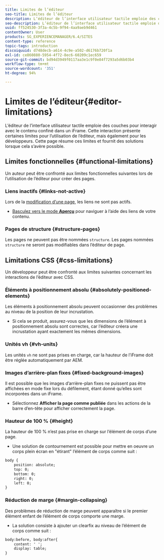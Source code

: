 ```yaml
---
title: Limites de l’éditeur
seo-title: Limites de l’éditeur
description: L’éditeur de l’interface utilisateur tactile emploie des couches pour interagir avec le contenu confiné dans un iFrame. Cette interaction présente certaines limites pour l’utilisation de l’éditeur, mais également pour les développeurs.
seo-description: L’éditeur de l’interface utilisateur tactile emploie des couches pour interagir avec le contenu confiné dans un iFrame. Cette interaction présente certaines limites pour l’utilisation de l’éditeur, mais également pour les développeurs.
uuid: ff524530-3f3a-4c5b-9f94-4aa9aeb9d461
contentOwner: User
products: SG_EXPERIENCEMANAGER/6.4/SITES
content-type: reference
topic-tags: introduction
discoiquuid: d748decb-a614-4c9e-a502-d6176b720f1a
exl-id: ce860880-5954-4f72-8ec6-60209c1ec659
source-git-commit: bd94d3949f0117aa3e1c9f0e84f7293a5d6b03b4
workflow-type: tm+mt
source-wordcount: '351'
ht-degree: 94%

---
```


# Limites de l’éditeur{#editor-limitations}

L’éditeur de l’interface utilisateur tactile emploie des couches pour interagir avec le contenu confiné dans un iFrame. Cette interaction présente certaines limites pour l’utilisation de l’éditeur, mais également pour les développeurs. Cette page résume ces limites et fournit des solutions lorsque cela s’avère possible.

## Limites fonctionnelles  {#functional-limitations}

Un auteur peut être confronté aux limites fonctionnelles suivantes lors de l’utilisation de l’éditeur pour créer des pages.

### Liens inactifs   {#links-not-active}

Lors de la [modification d’une page](/help/sites-authoring/editing-content.md), les liens ne sont pas actifs.

* [Basculez vers le mode **Aperçu**](/help/sites-authoring/editing-content.md#preview-mode) pour naviguer à l’aide des liens de votre contenu.

### Pages de structure {#structure-pages}

Les pages ne peuvent pas être nommées `structure`. Les pages nommées `structure` ne seront pas modifiables dans l’éditeur de page.

## Limitations CSS {#css-limitations}

Un développeur peut être confronté aux limites suivantes concernant les interactions de l’éditeur avec CSS.

### Éléments à positionnement absolu   {#absolutely-positioned-elements}

Les éléments à positionnement absolu peuvent occasionner des problèmes au niveau de la position de leur incrustation.

* Si cela se produit, assurez-vous que les dimensions de l’élément à positionnement absolu sont correctes, car l’éditeur créera une incrustation ayant exactement les mêmes dimensions.

### Unités vh   {#vh-units}

Les unités `vh` ne sont pas prises en charge, car la hauteur de l’iFrame doit être réglée automatiquement par AEM.

### Images d’arrière-plan fixes {#fixed-background-images}

Il est possible que les images d’arrière-plan fixes ne puissent pas être affichées en mode fixe lors du défilement, étant donné qu’elles sont incorporées dans un iFrame.

* Sélectionnez **Afficher la page comme publiée** dans les actions de la barre d’en-tête pour afficher correctement la page.

### Hauteur de 100 % {#height}

La hauteur de 100 % n’est pas prise en charge sur l’élément de corps d’une page.

* Une solution de contournement est possible pour mettre en oeuvre un corps plein écran en &quot;étirant&quot; l’élément de corps comme suit :

```xml
body {
    position: absolute;
    top: 0;
    bottom: 0;
    right: 0;
    left: 0;
}
```

### Réduction de marge {#margin-collapsing}

Des problèmes de réduction de marge peuvent apparaître si le premier élément enfant de l’élément de corps comporte une marge.

* La solution consiste à ajouter un clearfix au niveau de l’élément de corps comme suit :

```xml
body:before, body:after{
    content: ' ';
    display: table;
}
```
